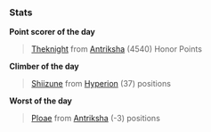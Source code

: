 

### Stats

**Point scorer of the day**
>[Theknight](/#/character/Antriksha/135676) from [Antriksha](/#/ranking/Antriksha)  (4540) Honor Points


**Climber of the day**
>[Shiizune](/#/character/Hyperion/630138) from [Hyperion](/#/ranking/Hyperion)  (37) positions


**Worst of the day**
>[Ploae](/#/character/Antriksha/683343) from [Antriksha](/#/ranking/Antriksha)  (-3) positions



